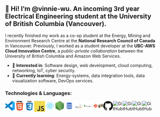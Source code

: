 ## 👋 Hi! I’m @vinnie-wu. An incoming 3rd year Electrical Engineering student at the University of British Columbia (Vancouver).
 I recently finished my work as a co-op student at the Energy, Mining and Environment Research Centre at the **National Research Council of Canada** in Vancouver. Previously, I worked as a student developer at the **UBC-AWS Cloud Innovation Centre**, a *public-private collaboration* between the University of British Columbia and Amazon Web Services.<br>
- 👀 **Interested in**: Software design, web development, cloud computing, networking, IoT, cyber security.
- 🌱 **Currently learning**: Energy-systems, data integration tools, data visualization software, DevOps services.

<!---
vinnie-wu/vinnie-wu is a ✨ special ✨ repository because its `README.md` (this file) appears on your GitHub profile.
You can click the Preview link to take a look at your changes.
--->

<!---
  Deposit of technologies I used: 
-->

### Technologies & Languages: 

<img align="left" alt="Visual Studio Code" width="32px" src="https://raw.githubusercontent.com/github/explore/80688e429a7d4ef2fca1e82350fe8e3517d3494d/topics/visual-studio-code/visual-studio-code.png" />
<img align="left" alt="HTML5" width="32px" src="https://raw.githubusercontent.com/github/explore/80688e429a7d4ef2fca1e82350fe8e3517d3494d/topics/html/html.png" />
<img align="left" alt="CSS3" width="32px" src="https://raw.githubusercontent.com/github/explore/80688e429a7d4ef2fca1e82350fe8e3517d3494d/topics/css/css.png" />
<img align="left" alt="JavaScript" width="36px" src="https://raw.githubusercontent.com/github/explore/80688e429a7d4ef2fca1e82350fe8e3517d3494d/topics/javascript/javascript.png" />
<img align="left" alt="React" width="32px" src="https://raw.githubusercontent.com/github/explore/80688e429a7d4ef2fca1e82350fe8e3517d3494d/topics/react/react.png" />
<img align="left" alt="Node.js" width="32px" src="https://raw.githubusercontent.com/github/explore/80688e429a7d4ef2fca1e82350fe8e3517d3494d/topics/nodejs/nodejs.png" />
<img align="left" alt="SQL" width="32px" src="https://raw.githubusercontent.com/github/explore/80688e429a7d4ef2fca1e82350fe8e3517d3494d/topics/sql/sql.png" />
<img align="left" alt="MySQL" width="32px" src="https://raw.githubusercontent.com/github/explore/80688e429a7d4ef2fca1e82350fe8e3517d3494d/topics/mysql/mysql.png" />
<img align="left" alt="MongoDB" width="32px" src="https://raw.githubusercontent.com/github/explore/80688e429a7d4ef2fca1e82350fe8e3517d3494d/topics/mongodb/mongodb.png" />
<img align="left" alt="Git" width="32px" src="https://raw.githubusercontent.com/github/explore/80688e429a7d4ef2fca1e82350fe8e3517d3494d/topics/git/git.png" />
<img align="left" alt="GitHub" width="32px" src="https://raw.githubusercontent.com/github/explore/78df643247d429f6cc873026c0622819ad797942/topics/github/github.png" />
<img align="left" alt="GitHub" width="32px" src="https://raw.githubusercontent.com/jmnote/z-icons/master/svg/cpp.svg" />
<img align="left" alt="GitHub" width="32px" src="https://raw.githubusercontent.com/jmnote/z-icons/master/svg/c.svg" />
<img align="left" alt="GitHub" width="32px" src="https://raw.githubusercontent.com/jmnote/z-icons/master/svg/python.svg" />
<img align="left" alt="GitHub" width="32px" src="https://raw.githubusercontent.com/jmnote/z-icons/master/svg/java.svg" /><br>
<p>&nbsp;</p>
